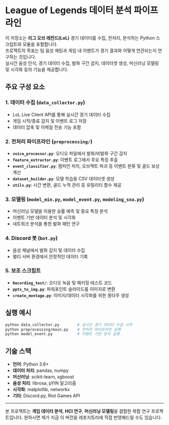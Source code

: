 # League of Legends 데이터 분석 파이프라인

이 저장소는 **리그 오브 레전드(LoL)** 경기 데이터를 수집, 전처리, 분석하는 Python 스크립트와 모듈을 포함합니다.  
프로젝트의 목표는 팀 음성 채팅과 게임 내 이벤트가 경기 결과와 어떻게 연관되는지 연구하는 것입니다.  
실시간 음성 인식, 경기 데이터 수집, 발화 구간 감지, 데이터셋 생성, 머신러닝 모델링 및 시각화 등의 기능을 제공합니다.

## 주요 구성 요소

### 1. 데이터 수집 (`data_collector.py`)
- LoL Live Client API를 통해 실시간 경기 데이터 수집
- 게임 시작/종료 감지 및 이벤트 로그 저장
- 데이터 압축 및 이메일 전송 기능 포함

### 2. 전처리 파이프라인 (`preprocessing/`)
- **`voice_processor.py`**: 오디오 파일에서 발화/비발화 구간 감지
- **`feature_extractor.py`**: 이벤트 로그에서 주요 특징 추출
- **`event_classifier.py`**: 챔피언 처치, 오브젝트 파괴 등 이벤트 분류 및 골드 보상 계산
- **`dataset_builder.py`**: 모델 학습용 CSV 데이터셋 생성
- **`utils.py`**: 시간 변환, 골드 누적 관리 등 유틸리티 함수 제공

### 3. 모델링 (`model_min.py`, `model_event.py`, `modeling_sna.py`)
- 머신러닝 모델을 이용한 승률 예측 및 중요 특징 분석
- 이벤트 기반 데이터 분석 및 시각화
- 네트워크 분석을 통한 발화 패턴 연구

### 4. Discord 봇 (`bot.py`)
- 음성 채널에서 발화 감지 및 데이터 수집
- 멀티 서버 환경에서 안정적인 데이터 기록

### 5. 보조 스크립트
- **`Recording_test/`**: 오디오 녹음 및 패키징 테스트 코드
- **`pptx_to_img.py`**: 파워포인트 슬라이드를 이미지로 변환
- **`create_montage.py`**: 이미지/데이터 시각화를 위한 몽타주 생성

## 실행 예시
```bash
python data_collector.py        # 실시간 경기 데이터 수집 시작
python preprocessing/main.py    # 전처리 파이프라인 실행
python model_event.py           # 이벤트 기반 분석 실행
````

## 기술 스택

* **언어**: Python 3.8+
* **데이터 처리**: pandas, numpy
* **머신러닝**: scikit-learn, xgboost
* **음성 처리**: librosa, pYIN 알고리즘
* **시각화**: matplotlib, networkx
* **기타**: Discord.py, Riot Games API

---

본 프로젝트는 **게임 데이터 분석**, **HCI 연구**, **머신러닝 모델링**을 결합한 복합 연구 프로젝트입니다.
원하시면 제가 지금 이 버전을 레포지토리에 직접 반영해드릴 수도 있습니다.
```

